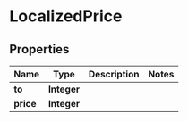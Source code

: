 

# LocalizedPrice


## Properties

| Name | Type | Description | Notes |
|------------ | ------------- | ------------- | -------------|
|**to** | **Integer** |  |  |
|**price** | **Integer** |  |  |



